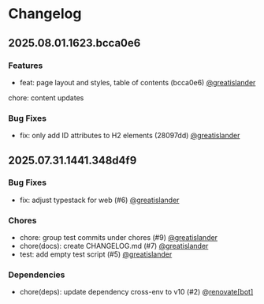 # Changelog

## 2025.08.01.1623.bcca0e6

### Features

* feat: page layout and styles, table of contents (bcca0e6) [@greatislander](https://github.com/greatislander)

chore: content updates

### Bug Fixes

* fix: only add ID attributes to H2 elements (28097dd) [@greatislander](https://github.com/greatislander)

## 2025.07.31.1441.348d4f9

### Bug Fixes

* fix: adjust typestack for web (#6) [@greatislander](https://github.com/greatislander)

### Chores

* chore: group test commits under chores (#9) [@greatislander](https://github.com/greatislander)
* chore(docs): create CHANGELOG.md (#7) [@greatislander](https://github.com/greatislander)
* test: add empty test script (#5) [@greatislander](https://github.com/greatislander)

### Dependencies

* chore(deps): update dependency cross-env to v10 (#2) @[renovate[bot]](https://github.com/apps/renovate)

